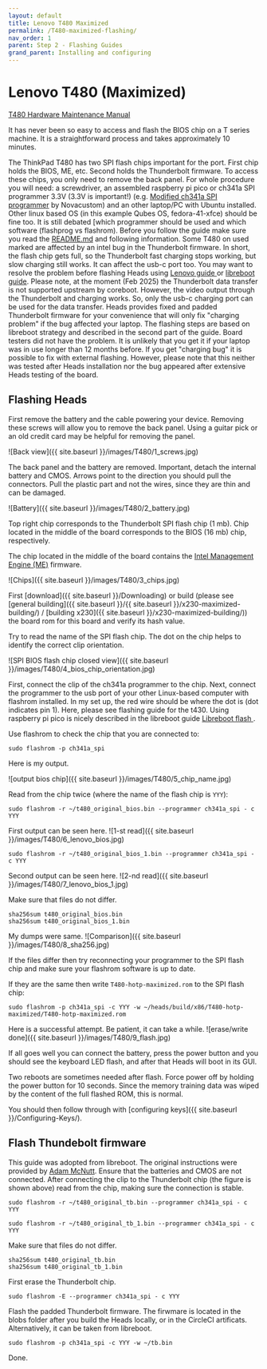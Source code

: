 ```yaml
---
layout: default
title: Lenovo T480 Maximized
permalink: /T480-maximized-flashing/
nav_order: 1
parent: Step 2 - Flashing Guides
grand_parent: Installing and configuring
---
```


Lenovo T480 (Maximized)
===

[T480 Hardware Maintenance Manual](https://download.lenovo.com/pccbbs/mobiles_pdf/t480_hmm_en.pdf)  

It has never been so easy to access and flash the BIOS chip on a T series machine. It is a straightforward process and takes approximately 10 minutes. 

The ThinkPad T480 has two SPI flash chips important for the port. First chip holds the BIOS, ME, etc. Second holds the Thunderbolt firmware. To access these chips, you only need to remove the back panel.  For whole procedure you will need: a screwdriver, an assembled raspberry pi pico or ch341a SPI programmer 3.3V (3.3V is important!) (e.g. [Modified ch341a SPI programmer](https://novacustom.com/product/modded-ch341a-bios-firmware-programmer-3v/) by Novacustom) and an other laptop/PC with Ubuntu installed. Other linux based OS (in this example Qubes OS, fedora-41-xfce) should be fine too. 
It is still debated [which programmer should be used and which software (flashprog vs flashrom).
Before you follow the guide make sure you read the [README.md](https://github.com/linuxboot/heads/tree/master/blobs/xx80/README.md) and following information. Some T480 on used marked are affected by an intel bug in the Thunderbolt firmware. In short, the flash chip gets full, so the Thunderbolt fast charging stops working, but slow charging still works. It can affect the usb-c port too. You may want to resolve the problem before flashing Heads using [Lenovo guide ](https://pcsupport.lenovo.com/us/en/products/laptops-and-netbooks/thinkpad-t-series-laptops/thinkpad-t480-type-20l5-20l6/solutions/ht508988-critical-intel-thunderbolt-software-and-firmware-updates-thinkpad) or [libreboot guide](https://libreboot.org/docs/install/t480.html#thunderbolt-issue-read-this-before-flashing).
Please note, at the moment (Feb 2025) the Thunderbolt data transfer is not supported upstream by coreboot. However, the video output through the Thunderbolt and charging works. So, only the usb-c charging port can be used for the data transfer. Heads provides fixed and padded Thunderbolt firmware for your convenience that will only fix "charging problem" if the bug affected your laptop. The flashing steps are based on libreboot strategy and described in the second part of the guide. Board testers did not have the problem. It is unlikely that you get it if your laptop was in use longer than 12 months before. If you get "charging bug" it is possible to fix with external flashing. However, please note that this neither was tested after Heads installation nor the bug appeared after extensive Heads testing of the board.

## Flashing Heads

First remove the battery and the cable powering your device. Removing these screws will allow you to remove the back panel. Using a guitar pick or an old credit card may be helpful for removing the panel.

![Back view]({{ site.baseurl }}/images/T480/1_screws.jpg)

The back panel and the battery are removed. Important, detach the internal battery and CMOS. Arrows point to the direction you should pull the connectors. Pull the plastic part and not the wires, since they are thin and can be damaged.

![Battery]({{ site.baseurl }}/images/T480/2_battery.jpg)

Top right chip corresponds to the Thunderbolt SPI flash chip (1 mb). Chip located in the middle of the board corresponds to the BIOS (16 mb) chip, respectively. 

The chip located in the middle of the board contains the [Intel Management Engine (ME)](https://www.flashrom.org/ME) firmware.

![Chips]({{ site.baseurl }}/images/T480/3_chips.jpg)

First [download]({{ site.baseurl }}/Downloading)  or build (please see [general building]({{ site.baseurl }}/{{ site.baseurl }}/x230-maximized-building/) / [building x230]({{ site.baseurl }}/x230-maximized-building/)) the board rom for this board and verify its hash value.


Try to read the name of the SPI flash chip. The dot on the chip helps to identify the correct clip orientation. 

![SPI BIOS flash chip closed view]({{ site.baseurl }}/images/T480/4_bios_chip_orientation.jpg)

 First, connect the clip of the ch341a programmer to the chip. Next, connect the programmer to the usb port of your other Linux-based computer with flashrom installed. In my set up, the red wire should be where the dot is (dot indicates pin 1). Here, please see flashing guide for the t430. Using raspberry pi pico is nicely described in the libreboot guide [Libreboot flash ](https://libreboot.org/docs/install/spi.html).

 Use flashrom to check the chip that you are connected to:

```shell
sudo flashrom -p ch341a_spi
```

 Here is my output.

![output bios chip]({{ site.baseurl }}/images/T480/5_chip_name.jpg)

Read from the chip twice (where the name of the flash chip is `YYY`):

```shell
sudo flashrom -r ~/t480_original_bios.bin --programmer ch341a_spi - c YYY
```

First output can be seen here. 
![1-st read]({{ site.baseurl }}/images/T480/6_lenovo_bios.jpg)

```shell
sudo flashrom -r ~/t480_original_bios_1.bin --programmer ch341a_spi - c YYY
```
Second output can be seen here. 
![2-nd read]({{ site.baseurl }}/images/T480/7_lenovo_bios_1.jpg)

Make sure that files do not differ.

```shell
sha256sum t480_original_bios.bin
sha256sum t480_original_bios_1.bin
```

My dumps were same. 
![Comparison]({{ site.baseurl }}/images/T480/8_sha256.jpg)

If the files differ then try reconnecting your programmer to the SPI flash chip and make sure your flashrom software is up to date.


If they are the same then write `T480-hotp-maximized.rom` to the SPI flash chip:

```shell
sudo flashrom -p ch341a_spi -c YYY -w ~/heads/build/x86/T480-hotp-maximized/T480-hotp-maximized.rom
```

Here is a successful attempt. Be patient, it can take a while.
![erase/write done]({{ site.baseurl }}/images/T480/9_flash.jpg)

If all goes well you can connect the battery, press the power button and you should see the keyboard LED flash, and after that Heads will boot in its GUI. 

Two reboots are sometimes needed after flash. Force power off by holding the power button for 10 seconds. Since the memory training data was wiped by the content of the full flashed ROM, this is normal.

You should then follow through with [configuring keys]({{ site.baseurl }}/Configuring-Keys/).

## Flash Thundebolt firmware
This guide was adopted from libreboot. The original instructions were provided by [Adam McNutt](https://gitlab.com/MobileAZN/lenovo-t480-thunderbolt-firmware-fixes).
Ensure that the batteries and CMOS are not connected.
After connecting the clip to the Thunderbolt chip (the figure is shown above) read from the chip, making sure the connection is stable. 

```shell
sudo flashrom -r ~/t480_original_tb.bin --programmer ch341a_spi - c YYY
```

```shell
sudo flashrom -r ~/t480_original_tb_1.bin --programmer ch341a_spi - c YYY
```

Make sure that files do not differ.

```shell
sha256sum t480_original_tb.bin
sha256sum t480_original_tb_1.bin
```
First erase the Thunderbolt chip.
```shell
sudo flashrom -E --programmer ch341a_spi - c YYY
```
Flash the padded Thunderbolt firmware. The firwmare is located in the blobs folder after you build the Heads locally, or in the CircleCI artificats. Alternatively, it can be taken from libreboot. 

```shell
sudo flashrom -p ch341a_spi -c YYY -w ~/tb.bin
```
Done.